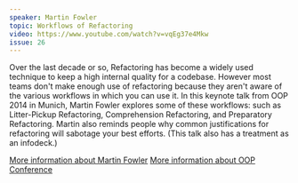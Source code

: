 ```yaml
---
speaker: Martin Fowler
topic: Workflows of Refactoring
video: https://www.youtube.com/watch?v=vqEg37e4Mkw
issue: 26
---
```


Over the last decade or so, Refactoring has become a widely used technique to keep a high internal quality for a codebase. However most teams don't make enough use of refactoring because they aren't aware of the various workflows in which you can use it. In this keynote talk from OOP 2014 in Munich, Martin Fowler explores some of these workflows: such as Litter-Pickup Refactoring, Comprehension Refactoring, and Preparatory Refactoring. Martin also reminds people why common justifications for refactoring will sabotage your best efforts. (This talk also has a treatment as an infodeck.)

[More information about Martin Fowler](www.martinfowler.com)
[More information about OOP Conference](www.oopconference.com)

